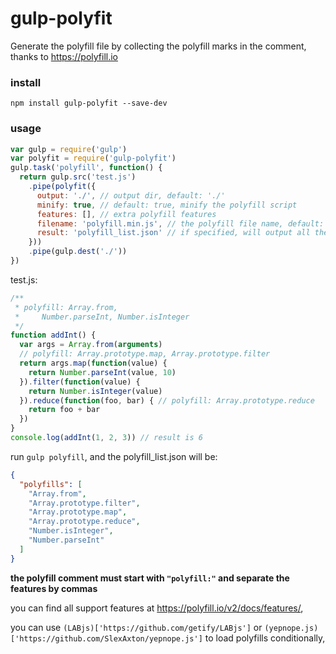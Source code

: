 # gulp-polyfit
Generate the polyfill file by collecting the polyfill marks in the comment, thanks to https://polyfill.io

### install
`npm install gulp-polyfit --save-dev`

### usage
```javascript
var gulp = require('gulp')
var polyfit = require('gulp-polyfit')
gulp.task('polyfill', function() {
  return gulp.src('test.js')
    .pipe(polyfit({
      output: './', // output dir, default: './'
      minify: true, // default: true, minify the polyfill script
      features: [], // extra polyfill features
      filename: 'polyfill.min.js', // the polyfill file name, default: polyfill.min.js
      result: 'polyfill_list.json' // if specified, will output all the polyfills name
    }))
    .pipe(gulp.dest('./'))
})
```
test.js:
```javascript
/**
 * polyfill: Array.from,
 *     Number.parseInt, Number.isInteger
 */
function addInt() {
  var args = Array.from(arguments)
  // polyfill: Array.prototype.map, Array.prototype.filter
  return args.map(function(value) {
    return Number.parseInt(value, 10)
  }).filter(function(value) {
    return Number.isInteger(value)
  }).reduce(function(foo, bar) { // polyfill: Array.prototype.reduce
    return foo + bar
  })
}
console.log(addInt(1, 2, 3)) // result is 6
```

run `gulp polyfill`, and the polyfill_list.json will be:

```json
{
  "polyfills": [
    "Array.from",
    "Array.prototype.filter",
    "Array.prototype.map",
    "Array.prototype.reduce",
    "Number.isInteger",
    "Number.parseInt"
  ]
}
```

**the polyfill comment must start with `"polyfill:"` and separate the features by commas**

you can find all support features at https://polyfill.io/v2/docs/features/,

you can use `(LABjs)['https://github.com/getify/LABjs']` or `(yepnope.js)['https://github.com/SlexAxton/yepnope.js']` to load polyfills conditionally,

